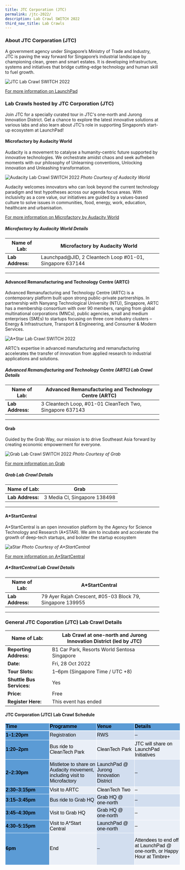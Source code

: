 ```yaml
---
title: JTC Corporation (JTC)
permalink: /jtc-2022/
description: Lab Crawl SWITCH 2022
third_nav_title: Lab Crawls
---
```

### **About JTC Corporation (JTC)** 

A government agency under Singapore’s Ministry of Trade and Industry, JTC is paving the way forward for Singapore’s industrial landscape by championing clean, green and smart estates. It is developing infrastructure, systems and initiatives that bridge cutting-edge technology and human skill to fuel growth.

![JTC Lab Crawl SWITCH 2022](/images/jtc%20test.jpg)

[For more information on LaunchPad](https://www.jtc.gov.sg/find-land/land-for-long-term-development/launchpad)

### **Lab Crawls hosted by JTC Corporation (JTC)**

Join JTC for a specially curated tour in JTC's one-north and Jurong Innovation District. Get a chance to explore the latest innovative solutions at various labs and also learn about JTC’s role in supporting Singapore’s start-up ecosystem at LaunchPad!

#### **Microfactory by Audacity World**

Audacity is a movement to catalyse a humanity-centric future supported by innovative technologies. We orchestrate amidst chaos and seek aufheben moments with our philosophy of Unlearning conventions, Unlocking innovation and Unleashing transformation.

![Audacity Lab Crawl SWITCH 2022](/images/Audacity-Permacolony.jpeg)
*Photo Courtesy of Audacity World*

Audacity welcomes innovators who can look beyond the current technology paradigm and test hypotheses across our agenda focus areas. With inclusivity as a core value, our initiatives are guided by a values-based culture to solve issues in communities, food, energy, work, education, healthcare and urbanisation.

[For more information on Microfactory by Audacity World](https://audacity.world/microfactory/)

##### **Microfactory by Audacity World Details**

| **Name of Lab:** | Microfactory by Audacity World |
| -------- | -------- |
| **Lab Address:** | Launchpad@JID, 2 Cleantech Loop #01-01, Singapore  637144 |

***

#### **Advanced Remanufacturing and Technology Centre (ARTC)**

Advanced Remanufacturing and Technology Centre (ARTC) is a contemporary platform built upon strong public-private partnerships. In partnership with Nanyang Technological University (NTU), Singapore, ARTC has a membership consortium with over 90 members, ranging from global multinational corporations (MNCs), public agencies, small and medium enterprises (SMEs) to startups focusing on three core industry clusters – Energy & Infrastructure, Transport & Engineering, and Consumer & Modern Services. 

![A*Star Lab Crawl SWITCH 2022](/images/supplychain%20(1).jpg)

ARTC’s expertise in advanced manufacturing and remanufacturing accelerates the transfer of innovation from applied research to industrial applications and solutions.



##### **Advanced Remanufacturing and Technology Centre (ARTC) Lab Crawl Details**

| **Name of Lab:** | Advanced Remanufacturing and Technology Centre (ARTC) |
| -------- | -------- |
| **Lab Address:** | 3 Cleantech Loop, #01-01 CleanTech Two, Singapore 637143 |

***

#### **Grab**

Guided by the Grab Way, our mission is to drive Southeast Asia forward by creating economic empowerment for everyone.

![Grab Lab Crawl SWITCH 2022](/images/Grab-HQ_1.jpg)
*Photo Courtesy of Grab*

[For more information on Grab](https://www.grab.com/sg/)

##### **Grab Lab Crawl Details**

| **Name of Lab:** | Grab |
| -------- | -------- |
| **Lab Address:** | 3 Media Cl, Singapore 138498 |

***

#### **A*StartCentral**

A\*StartCentral is an open innovation platform by the Agency for Science Technology and Research (A\*STAR). We aim to incubate and accelerate the growth of deep-tech startups, and bolster the startup ecosystem

![aStar ](/images/astart-web-banner_1.png)
*Photo Courtesy of A\*StartCentral*

[For more information on A*StartCentral](https://www.a-star.edu.sg/enterprise/innovation-platforms/a-startcentral)

##### **A*StartCentral Lab Crawl Details**

| **Name of Lab:** | A*StartCentral |
| -------- | -------- |
| **Lab Address:** | 79 Ayer Rajah Crescent, #05-03 Block 79, Singapore 139955 |

***

### **General JTC Coporation (JTC) Lab Crawl Details**

| **Name of Lab:** | Lab Crawl at one-north and Jurong Innovation District (led by JTC) |
| -------- | -------- |
| **Reporting Address:** | B1 Car Park, Resorts World Sentosa Singapore |
|**Date:** | Fri, 28 Oct 2022 |
|**Tour Slots:** | 1–6pm (Singapore Time / UTC +8) |
|**Shuttle Bus Services:** | Yes |
|**Price:** | Free |
|**Register Here:** | This event has ended |

#### **JTC Corporation (JTC) Lab Crawl Schedule**
<table border="0" cellpadding="0" cellspacing="0" width="570" style="color: rgb(34, 34, 34); font-family: Arial, Helvetica, sans-serif; font-size: small; font-style: normal; font-variant-ligatures: normal; font-variant-caps: normal; font-weight: 400; letter-spacing: normal; orphans: 2; text-align: start; text-transform: none; white-space: normal; widows: 2; word-spacing: 0px; -webkit-text-stroke-width: 0px; text-decoration-thickness: initial; text-decoration-style: initial; text-decoration-color: initial; border-collapse: collapse; width: 429pt;"><colgroup><col width="145" style="width: 109pt;"><col width="154" style="width: 116pt;"><col width="122" style="width: 92pt;"><col width="149" style="width: 112pt;"></colgroup><tbody><tr height="22" style="height: 16.2pt;"><td height="22" class="gmail-xl68" width="145" style="font-family: &quot;Google Sans&quot;, Roboto, RobotoDraft, Helvetica, Arial, sans-serif; margin: 0px; height: 16.2pt; width: 109pt; font-size: 12pt; color: black; font-weight: 700; border-width: 1pt 1pt 1.5pt; border-style: solid; border-color: white; background: rgb(91, 155, 213); vertical-align: middle; padding-top: 1px; padding-right: 1px; padding-left: 1px; border-image: initial;"><font face="arial, sans-serif">Time</font></td><td class="gmail-xl68" width="154" style="font-family: &quot;Google Sans&quot;, Roboto, RobotoDraft, Helvetica, Arial, sans-serif; margin: 0px; width: 116pt; font-size: 12pt; color: black; font-weight: 700; border-top: 1pt solid white; border-right: 1pt solid white; border-bottom: 1.5pt solid white; border-left: none; background: rgb(91, 155, 213); vertical-align: middle; padding-top: 1px; padding-right: 1px; padding-left: 1px; border-image: initial;"><font face="arial, sans-serif">Programme</font></td><td class="gmail-xl68" width="122" style="font-family: &quot;Google Sans&quot;, Roboto, RobotoDraft, Helvetica, Arial, sans-serif; margin: 0px; width: 92pt; font-size: 12pt; color: black; font-weight: 700; border-top: 1pt solid white; border-right: 1pt solid white; border-bottom: 1.5pt solid white; border-left: none; background: rgb(91, 155, 213); vertical-align: middle; padding-top: 1px; padding-right: 1px; padding-left: 1px; border-image: initial;"><font face="arial, sans-serif">Venue</font></td><td class="gmail-xl69" width="149" style="font-family: &quot;Google Sans&quot;, Roboto, RobotoDraft, Helvetica, Arial, sans-serif; margin: 0px; width: 112pt; font-size: 12pt; color: black; font-weight: 700; border-top: 1pt solid white; border-right: 1pt solid white; border-bottom: 1.5pt solid white; border-left: none; background: rgb(91, 155, 213); vertical-align: middle; padding-top: 1px; padding-right: 1px; padding-left: 1px; border-image: initial;"><font face="arial, sans-serif">Details&nbsp;</font></td></tr><tr height="30" style="height: 22.8pt;"><td height="30" class="gmail-xl65" width="145" style="font-family: &quot;Google Sans&quot;, Roboto, RobotoDraft, Helvetica, Arial, sans-serif; margin: 0px; height: 22.8pt; width: 109pt; font-size: 12pt; color: black; font-weight: 700; border-width: 0.5pt 1pt 1pt; border-style: solid; border-color: rgb(68, 114, 196) white white; background: rgb(91, 155, 213); vertical-align: middle; padding-top: 1px; padding-right: 1px; padding-left: 1px; border-image: initial;"><font face="arial, sans-serif">1–1:20pm</font></td><td class="gmail-xl63" width="154" style="font-family: &quot;Google Sans&quot;, Roboto, RobotoDraft, Helvetica, Arial, sans-serif; margin: 0px; width: 116pt; font-size: 12pt; color: black; border-top: 0.5pt solid rgb(68, 114, 196); border-right: 1pt solid white; border-bottom: 1pt solid white; border-left: none; background: rgb(210, 222, 239); vertical-align: middle; padding-top: 1px; padding-right: 1px; padding-left: 1px; border-image: initial;"><font face="arial, sans-serif">Registration</font></td><td class="gmail-xl63" width="122" style="font-family: &quot;Google Sans&quot;, Roboto, RobotoDraft, Helvetica, Arial, sans-serif; margin: 0px; width: 92pt; font-size: 12pt; color: black; border-top: 0.5pt solid rgb(68, 114, 196); border-right: 1pt solid white; border-bottom: 1pt solid white; border-left: none; background: rgb(210, 222, 239); vertical-align: middle; padding-top: 1px; padding-right: 1px; padding-left: 1px; border-image: initial;"><font face="arial, sans-serif">RWS</font></td><td class="gmail-xl66" width="149" style="font-family: &quot;Google Sans&quot;, Roboto, RobotoDraft, Helvetica, Arial, sans-serif; margin: 0px; width: 112pt; font-size: 12pt; color: black; border-top: 0.5pt solid rgb(68, 114, 196); border-right: 1pt solid white; border-bottom: 1pt solid white; border-left: none; background: rgb(210, 222, 239); vertical-align: middle; padding-top: 1px; padding-right: 1px; padding-left: 1px; border-image: initial;"><font face="arial, sans-serif">–</font></td></tr><tr height="63" style="height: 47.4pt;"><td height="63" class="gmail-xl65" width="145" style="font-family: &quot;Google Sans&quot;, Roboto, RobotoDraft, Helvetica, Arial, sans-serif; margin: 0px; height: 47.4pt; width: 109pt; font-size: 12pt; color: black; font-weight: 700; border-width: 0.5pt 1pt 1pt; border-style: solid; border-color: rgb(68, 114, 196) white white; background: rgb(91, 155, 213); vertical-align: middle; padding-top: 1px; padding-right: 1px; padding-left: 1px; border-image: initial;"><font face="arial, sans-serif">1:20–2pm</font></td><td class="gmail-xl64" width="154" style="font-family: &quot;Google Sans&quot;, Roboto, RobotoDraft, Helvetica, Arial, sans-serif; margin: 0px; width: 116pt; font-size: 12pt; color: black; border-top: 0.5pt solid rgb(68, 114, 196); border-right: 1pt solid white; border-bottom: 1pt solid white; border-left: none; background: rgb(234, 239, 247); vertical-align: middle; padding-top: 1px; padding-right: 1px; padding-left: 1px; border-image: initial;"><font face="arial, sans-serif">Bus ride to CleanTech Park</font></td><td class="gmail-xl64" width="122" style="font-family: &quot;Google Sans&quot;, Roboto, RobotoDraft, Helvetica, Arial, sans-serif; margin: 0px; width: 92pt; font-size: 12pt; color: black; border-top: 0.5pt solid rgb(68, 114, 196); border-right: 1pt solid white; border-bottom: 1pt solid white; border-left: none; background: rgb(234, 239, 247); vertical-align: middle; padding-top: 1px; padding-right: 1px; padding-left: 1px; border-image: initial;"><font face="arial, sans-serif">CleanTech Park</font></td><td class="gmail-xl67" width="149" style="font-family: &quot;Google Sans&quot;, Roboto, RobotoDraft, Helvetica, Arial, sans-serif; margin: 0px; width: 112pt; font-size: 12pt; color: black; border-top: 0.5pt solid rgb(68, 114, 196); border-right: 1pt solid white; border-bottom: 1pt solid white; border-left: none; background: rgb(234, 239, 247); vertical-align: middle; padding-top: 1px; padding-right: 1px; padding-left: 1px; border-image: initial;"><font face="arial, sans-serif">JTC will share on LaunchPad Initiatives</font></td></tr><tr height="89" style="height: 66.6pt;"><td height="89" class="gmail-xl65" width="145" style="font-family: &quot;Google Sans&quot;, Roboto, RobotoDraft, Helvetica, Arial, sans-serif; margin: 0px; height: 66.6pt; width: 109pt; font-size: 12pt; color: black; font-weight: 700; border-width: 0.5pt 1pt 1pt; border-style: solid; border-color: rgb(68, 114, 196) white white; background: rgb(91, 155, 213); vertical-align: middle; padding-top: 1px; padding-right: 1px; padding-left: 1px; border-image: initial;"><font face="arial, sans-serif">2–2:30pm</font></td><td class="gmail-xl63" width="154" style="font-family: &quot;Google Sans&quot;, Roboto, RobotoDraft, Helvetica, Arial, sans-serif; margin: 0px; width: 116pt; font-size: 12pt; color: black; border-top: 0.5pt solid rgb(68, 114, 196); border-right: 1pt solid white; border-bottom: 1pt solid white; border-left: none; background: rgb(210, 222, 239); vertical-align: middle; padding-top: 1px; padding-right: 1px; padding-left: 1px; border-image: initial;"><font face="arial, sans-serif">Mistletoe to share on Audacity movement, including visit to Microfactory</font></td><td class="gmail-xl63" width="122" style="font-family: &quot;Google Sans&quot;, Roboto, RobotoDraft, Helvetica, Arial, sans-serif; margin: 0px; width: 92pt; font-size: 12pt; color: black; border-top: 0.5pt solid rgb(68, 114, 196); border-right: 1pt solid white; border-bottom: 1pt solid white; border-left: none; background: rgb(210, 222, 239); vertical-align: middle; padding-top: 1px; padding-right: 1px; padding-left: 1px; border-image: initial;"><font face="arial, sans-serif">LaunchPad @ Jurong Innovation District</font></td><td class="gmail-xl66" width="149" style="font-family: &quot;Google Sans&quot;, Roboto, RobotoDraft, Helvetica, Arial, sans-serif; margin: 0px; width: 112pt; font-size: 12pt; color: black; border-top: 0.5pt solid rgb(68, 114, 196); border-right: 1pt solid white; border-bottom: 1pt solid white; border-left: none; background: rgb(210, 222, 239); vertical-align: middle; padding-top: 1px; padding-right: 1px; padding-left: 1px; border-image: initial;"><font face="arial, sans-serif">–</font></td></tr><tr height="22" style="height: 16.2pt;"><td height="22" class="gmail-xl65" width="145" style="font-family: &quot;Google Sans&quot;, Roboto, RobotoDraft, Helvetica, Arial, sans-serif; margin: 0px; height: 16.2pt; width: 109pt; font-size: 12pt; color: black; font-weight: 700; border-width: 0.5pt 1pt 1pt; border-style: solid; border-color: rgb(68, 114, 196) white white; background: rgb(91, 155, 213); vertical-align: middle; padding-top: 1px; padding-right: 1px; padding-left: 1px; border-image: initial;"><font face="arial, sans-serif">2:30–3:15pm</font></td><td class="gmail-xl64" width="154" style="font-family: &quot;Google Sans&quot;, Roboto, RobotoDraft, Helvetica, Arial, sans-serif; margin: 0px; width: 116pt; font-size: 12pt; color: black; border-top: 0.5pt solid rgb(68, 114, 196); border-right: 1pt solid white; border-bottom: 1pt solid white; border-left: none; background: rgb(234, 239, 247); vertical-align: middle; padding-top: 1px; padding-right: 1px; padding-left: 1px; border-image: initial;"><font face="arial, sans-serif">Visit to ARTC</font></td><td class="gmail-xl64" width="122" style="font-family: &quot;Google Sans&quot;, Roboto, RobotoDraft, Helvetica, Arial, sans-serif; margin: 0px; width: 92pt; font-size: 12pt; color: black; border-top: 0.5pt solid rgb(68, 114, 196); border-right: 1pt solid white; border-bottom: 1pt solid white; border-left: none; background: rgb(234, 239, 247); vertical-align: middle; padding-top: 1px; padding-right: 1px; padding-left: 1px; border-image: initial;"><font face="arial, sans-serif">CleanTech Two</font></td><td class="gmail-xl67" width="149" style="font-family: &quot;Google Sans&quot;, Roboto, RobotoDraft, Helvetica, Arial, sans-serif; margin: 0px; width: 112pt; font-size: 12pt; color: black; border-top: 0.5pt solid rgb(68, 114, 196); border-right: 1pt solid white; border-bottom: 1pt solid white; border-left: none; background: rgb(234, 239, 247); vertical-align: middle; padding-top: 1px; padding-right: 1px; padding-left: 1px; border-image: initial;"><font face="arial, sans-serif">–</font></td></tr><tr height="42" style="height: 31.8pt;"><td height="42" class="gmail-xl65" width="145" style="font-family: &quot;Google Sans&quot;, Roboto, RobotoDraft, Helvetica, Arial, sans-serif; margin: 0px; height: 31.8pt; width: 109pt; font-size: 12pt; color: black; font-weight: 700; border-width: 0.5pt 1pt 1pt; border-style: solid; border-color: rgb(68, 114, 196) white white; background: rgb(91, 155, 213); vertical-align: middle; padding-top: 1px; padding-right: 1px; padding-left: 1px; border-image: initial;"><font face="arial, sans-serif">3:15–3:45pm</font></td><td class="gmail-xl63" width="154" style="font-family: &quot;Google Sans&quot;, Roboto, RobotoDraft, Helvetica, Arial, sans-serif; margin: 0px; width: 116pt; font-size: 12pt; color: black; border-top: 0.5pt solid rgb(68, 114, 196); border-right: 1pt solid white; border-bottom: 1pt solid white; border-left: none; background: rgb(210, 222, 239); vertical-align: middle; padding-top: 1px; padding-right: 1px; padding-left: 1px; border-image: initial;"><font face="arial, sans-serif">Bus ride to Grab HQ</font></td><td class="gmail-xl63" width="122" style="font-family: &quot;Google Sans&quot;, Roboto, RobotoDraft, Helvetica, Arial, sans-serif; margin: 0px; width: 92pt; font-size: 12pt; color: black; border-top: 0.5pt solid rgb(68, 114, 196); border-right: 1pt solid white; border-bottom: 1pt solid white; border-left: none; background: rgb(210, 222, 239); vertical-align: middle; padding-top: 1px; padding-right: 1px; padding-left: 1px; border-image: initial;"><font face="arial, sans-serif">Grab HQ @ one-north</font></td><td class="gmail-xl66" width="149" style="font-family: &quot;Google Sans&quot;, Roboto, RobotoDraft, Helvetica, Arial, sans-serif; margin: 0px; width: 112pt; font-size: 12pt; color: black; border-top: 0.5pt solid rgb(68, 114, 196); border-right: 1pt solid white; border-bottom: 1pt solid white; border-left: none; background: rgb(210, 222, 239); vertical-align: middle; padding-top: 1px; padding-right: 1px; padding-left: 1px; border-image: initial;"><font face="arial, sans-serif">–</font></td></tr><tr height="42" style="height: 31.8pt;"><td height="42" class="gmail-xl65" width="145" style="font-family: &quot;Google Sans&quot;, Roboto, RobotoDraft, Helvetica, Arial, sans-serif; margin: 0px; height: 31.8pt; width: 109pt; font-size: 12pt; color: black; font-weight: 700; border-width: 0.5pt 1pt 1pt; border-style: solid; border-color: rgb(68, 114, 196) white white; background: rgb(91, 155, 213); vertical-align: middle; padding-top: 1px; padding-right: 1px; padding-left: 1px; border-image: initial;"><font face="arial, sans-serif">3:45–4:30pm</font></td><td class="gmail-xl64" width="154" style="font-family: &quot;Google Sans&quot;, Roboto, RobotoDraft, Helvetica, Arial, sans-serif; margin: 0px; width: 116pt; font-size: 12pt; color: black; border-top: 0.5pt solid rgb(68, 114, 196); border-right: 1pt solid white; border-bottom: 1pt solid white; border-left: none; background: rgb(234, 239, 247); vertical-align: middle; padding-top: 1px; padding-right: 1px; padding-left: 1px; border-image: initial;"><font face="arial, sans-serif">Visit to Grab HQ</font></td><td class="gmail-xl63" width="122" style="font-family: &quot;Google Sans&quot;, Roboto, RobotoDraft, Helvetica, Arial, sans-serif; margin: 0px; width: 92pt; font-size: 12pt; color: black; border-top: 0.5pt solid rgb(68, 114, 196); border-right: 1pt solid white; border-bottom: 1pt solid white; border-left: none; background: rgb(210, 222, 239); vertical-align: middle; padding-top: 1px; padding-right: 1px; padding-left: 1px; border-image: initial;"><font face="arial, sans-serif">Grab HQ @ one-north</font></td><td class="gmail-xl67" width="149" style="font-family: &quot;Google Sans&quot;, Roboto, RobotoDraft, Helvetica, Arial, sans-serif; margin: 0px; width: 112pt; font-size: 12pt; color: black; border-top: 0.5pt solid rgb(68, 114, 196); border-right: 1pt solid white; border-bottom: 1pt solid white; border-left: none; background: rgb(234, 239, 247); vertical-align: middle; padding-top: 1px; padding-right: 1px; padding-left: 1px; border-image: initial;"><font face="arial, sans-serif">–</font></td></tr><tr height="42" style="height: 31.8pt;"><td height="42" class="gmail-xl65" width="145" style="font-family: &quot;Google Sans&quot;, Roboto, RobotoDraft, Helvetica, Arial, sans-serif; margin: 0px; height: 31.8pt; width: 109pt; font-size: 12pt; color: black; font-weight: 700; border-width: 0.5pt 1pt 1pt; border-style: solid; border-color: rgb(68, 114, 196) white white; background: rgb(91, 155, 213); vertical-align: middle; padding-top: 1px; padding-right: 1px; padding-left: 1px; border-image: initial;"><font face="arial, sans-serif">4:30–5:15pm</font></td><td class="gmail-xl64" width="154" style="font-family: &quot;Google Sans&quot;, Roboto, RobotoDraft, Helvetica, Arial, sans-serif; margin: 0px; width: 116pt; font-size: 12pt; color: black; border-top: 0.5pt solid rgb(68, 114, 196); border-right: 1pt solid white; border-bottom: 1pt solid white; border-left: none; background: rgb(234, 239, 247); vertical-align: middle; padding-top: 1px; padding-right: 1px; padding-left: 1px; border-image: initial;"><font face="arial, sans-serif">Visit to A*Start Central</font></td><td class="gmail-xl63" width="122" style="font-family: &quot;Google Sans&quot;, Roboto, RobotoDraft, Helvetica, Arial, sans-serif; margin: 0px; width: 92pt; font-size: 12pt; color: black; border-top: 0.5pt solid rgb(68, 114, 196); border-right: 1pt solid white; border-bottom: 1pt solid white; border-left: none; background: rgb(210, 222, 239); vertical-align: middle; padding-top: 1px; padding-right: 1px; padding-left: 1px; border-image: initial;"><font face="arial, sans-serif">LaunchPad @ one-north</font></td><td class="gmail-xl67" width="149" style="font-family: &quot;Google Sans&quot;, Roboto, RobotoDraft, Helvetica, Arial, sans-serif; margin: 0px; width: 112pt; font-size: 12pt; color: black; border-top: 0.5pt solid rgb(68, 114, 196); border-right: 1pt solid white; border-bottom: 1pt solid white; border-left: none; background: rgb(234, 239, 247); vertical-align: middle; padding-top: 1px; padding-right: 1px; padding-left: 1px; border-image: initial;"><font face="arial, sans-serif">–</font></td></tr><tr height="104" style="height: 78pt;"><td height="104" class="gmail-xl70" width="145" style="font-family: &quot;Google Sans&quot;, Roboto, RobotoDraft, Helvetica, Arial, sans-serif; margin: 0px; height: 78pt; width: 109pt; font-size: 12pt; color: black; font-weight: 700; border-width: 0.5pt 1pt 1pt; border-style: solid; border-color: rgb(68, 114, 196) white white; background: rgb(91, 155, 213); vertical-align: middle; padding-top: 1px; padding-right: 1px; padding-left: 1px; border-image: initial;"><font face="arial, sans-serif">6pm</font></td><td class="gmail-xl71" width="154" style="font-family: &quot;Google Sans&quot;, Roboto, RobotoDraft, Helvetica, Arial, sans-serif; margin: 0px; width: 116pt; font-size: 12pt; color: black; border-top: 0.5pt solid rgb(68, 114, 196); border-right: 1pt solid white; border-bottom: 1pt solid white; border-left: none; background: rgb(234, 239, 247); vertical-align: middle; padding-top: 1px; padding-right: 1px; padding-left: 1px; border-image: initial;"><font face="arial, sans-serif">End</font></td><td class="gmail-xl72" width="122" style="font-family: &quot;Google Sans&quot;, Roboto, RobotoDraft, Helvetica, Arial, sans-serif; margin: 0px; width: 92pt; font-size: 12pt; color: black; border-top: 0.5pt solid rgb(68, 114, 196); border-right: 1pt solid white; border-bottom: 1pt solid white; border-left: none; background: rgb(210, 222, 239); vertical-align: middle; padding-top: 1px; padding-right: 1px; padding-left: 1px; border-image: initial;"><font face="arial, sans-serif">–</font></td><td class="gmail-xl73" width="149" style="font-family: &quot;Google Sans&quot;, Roboto, RobotoDraft, Helvetica, Arial, sans-serif; margin: 0px; width: 112pt; font-size: 12pt; color: black; border-top: 0.5pt solid rgb(68, 114, 196); border-right: 1pt solid white; border-bottom: 1pt solid white; border-left: none; background: rgb(234, 239, 247); vertical-align: middle; padding-top: 1px; padding-right: 1px; padding-left: 1px; border-image: initial;"><font face="arial, sans-serif">Attendees to end off at LaunchPad @ one-north, or Happy Hour at Timbre+</font></td></tr></tbody></table>